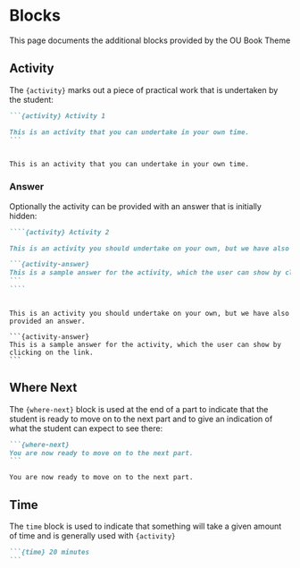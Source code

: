 # Blocks

This page documents the additional blocks provided by the OU Book Theme

## Activity

The `{activity}` marks out a piece of practical work that is undertaken by the student:

````markdown
```{activity} Activity 1

This is an activity that you can undertake in your own time.
```
````

```{activity} Activity 1

This is an activity that you can undertake in your own time.
```

### Answer

Optionally the activity can be provided with an answer that is initially hidden:

`````markdown
````{activity} Activity 2

This is an activity you should undertake on your own, but we have also provided an answer.

```{activity-answer}
This is a sample answer for the activity, which the user can show by clicking on the link.
```
````
`````

````{activity} Activity 2

This is an activity you should undertake on your own, but we have also provided an answer.

```{activity-answer}
This is a sample answer for the activity, which the user can show by clicking on the link.
```
````

## Where Next

The `{where-next}` block is used at the end of a part to indicate that the student is ready to move on to the next part and to give
an indication of what the student can expect to see there:

````markdown
```{where-next}
You are now ready to move on to the next part.
```
````

```{where-next}
You are now ready to move on to the next part.
```

## Time

The `time` block is used to indicate that something will take a given amount of time and is generally used with `{activity}`

````markdown
```{time} 20 minutes
```
````

```{time} 20 minutes
```
